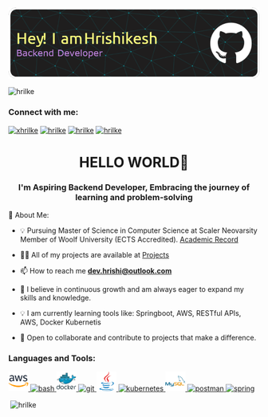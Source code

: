 <img src="https://github.com/hrilke/hrilke/blob/main/github-header-image.png">
<p align="left"> <img src="https://komarev.com/ghpvc/?username=hrilke&label=Profile%20views&color=0e75b6&style=flat" alt="hrilke" /> </p>
<h3 align="left">Connect with me:</h3>
<p align="left">
<a href="https://twitter.com/xhrilke" target="blank"><img align="center" src="https://raw.githubusercontent.com/rahuldkjain/github-profile-readme-generator/master/src/images/icons/Social/twitter.svg" alt="xhrilke" height="30" width="40" /></a>
<a href="https://linkedin.com/in/hrilke" target="blank"><img align="center" src="https://raw.githubusercontent.com/rahuldkjain/github-profile-readme-generator/master/src/images/icons/Social/linked-in-alt.svg" alt="hrilke" height="30" width="40" /></a>
<a href="https://www.hackerrank.com/hrilke" target="blank"><img align="center" src="https://raw.githubusercontent.com/rahuldkjain/github-profile-readme-generator/master/src/images/icons/Social/hackerrank.svg" alt="hrilke" height="30" width="40" /></a>
<a href="https://www.leetcode.com/hrilke" target="blank"><img align="center" src="https://raw.githubusercontent.com/rahuldkjain/github-profile-readme-generator/master/src/images/icons/Social/leet-code.svg" alt="hrilke" height="30" width="40" /></a>
</p>
<h1 align="center">HELLO WORLD👋</h1>
<h3 align="center">I'm Aspiring Backend Developer, Embracing the journey of learning and problem-solving</h3>

🌟 About Me:
- 💡 Pursuing Master of Science in Computer Science at Scaler Neovarsity Member of Woolf University (ECTS Accredited). [Academic Record](https://github.com/hrilke/AR/blob/main/MS.pdf)
   
- 👨‍💻 All of my projects are available at [Projects](https://github.com/hrilke?tab=repositories)

- 📫 How to reach me **dev.hrishi@outlook.com**
  
- 🌱 I believe in continuous growth and am always eager to expand my skills and knowledge.
  
- 💡 I am currently learning tools like: Springboot, AWS, RESTful APIs, AWS, Docker Kubernetis 
 
- 🚀 Open to collaborate and contribute to projects that make a difference.
  


<h3 align="left">Languages and Tools:</h3>
<p align="left"> <a href="https://aws.amazon.com" target="_blank" rel="noreferrer"> <img src="https://raw.githubusercontent.com/devicons/devicon/master/icons/amazonwebservices/amazonwebservices-original-wordmark.svg" alt="aws" width="40" height="40"/> </a> <a href="https://www.gnu.org/software/bash/" target="_blank" rel="noreferrer"> <img src="https://www.vectorlogo.zone/logos/gnu_bash/gnu_bash-icon.svg" alt="bash" width="40" height="40"/> </a> <a href="https://www.docker.com/" target="_blank" rel="noreferrer"> <img src="https://raw.githubusercontent.com/devicons/devicon/master/icons/docker/docker-original-wordmark.svg" alt="docker" width="40" height="40"/> </a> <a href="https://git-scm.com/" target="_blank" rel="noreferrer"> <img src="https://www.vectorlogo.zone/logos/git-scm/git-scm-icon.svg" alt="git" width="40" height="40"/> </a> <a href="https://www.java.com" target="_blank" rel="noreferrer"> <img src="https://raw.githubusercontent.com/devicons/devicon/master/icons/java/java-original.svg" alt="java" width="40" height="40"/> </a> <a href="https://kubernetes.io" target="_blank" rel="noreferrer"> <img src="https://www.vectorlogo.zone/logos/kubernetes/kubernetes-icon.svg" alt="kubernetes" width="40" height="40"/> </a> <a href="https://www.mysql.com/" target="_blank" rel="noreferrer"> <img src="https://raw.githubusercontent.com/devicons/devicon/master/icons/mysql/mysql-original-wordmark.svg" alt="mysql" width="40" height="40"/> </a> <a href="https://postman.com" target="_blank" rel="noreferrer"> <img src="https://www.vectorlogo.zone/logos/getpostman/getpostman-icon.svg" alt="postman" width="40" height="40"/> </a> <a href="https://spring.io/" target="_blank" rel="noreferrer"> <img src="https://www.vectorlogo.zone/logos/springio/springio-icon.svg" alt="spring" width="40" height="40"/> </a> </p>


<p>&nbsp;<img align="center" src="https://github-readme-stats.vercel.app/api?username=hrilke&show_icons=true&locale=en" alt="hrilke" /></p>
